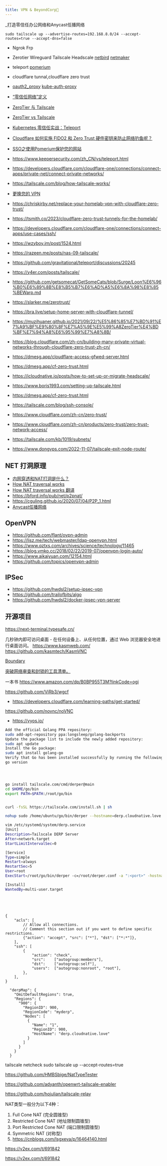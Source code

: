 ```yaml
---
title: VPN & BeyondCorp📝
---
```


_打造零信任办公网络和Anycast任播网络
```
sudo tailscale up --advertise-routes=192.168.8.0/24 --accept-routes=true --accept-dns=false
```
- Ngrok Frp 
- Zerotier Wireguard Tailscale Headscale  [netbird](https://netbird.io/) [netmaker](https://www.netmaker.io/)
- teleport [pomerium](https://github.com/pomerium/pomerium) 
- cloudflare tunnal,cloudflare zero trust
- [oauth2_proxy](https://github.com/bitly/oauth2_proxy) [kube-auth-proxy](https://github.com/jwalton/kube-auth-proxy)



- [“零信任网络”定义](https://tailscale.com/kb/1123/zero-trust/)
- [ZeroTier 与 Tailscale](https://tailscale.com/compare/zerotier/) 
- [ZeroTier vs Tailscale](https://www.e2encrypted.com/posts/tailscale-vs-zerotier-comprehensive-comparison/)
- [Kubernetes 零信任实战：Teleport](https://pandaychen.github.io/2020/11/20/HOW-TO-HACK-KUBECTL-EXEC-IN-KUBERNETES/)
- [Cloudflare 如何实施 FIDO2 和 Zero Trust 硬件密钥来防止网络钓鱼呢？](https://blog.cloudflare.com/zh-cn/how-cloudflare-implemented-fido2-and-zero-trust-zh-cn/)
- [SSO之使用Pomerium保护您的网站](http://www.lishuai.fun/2022/06/15/pomerium/#/%E8%AE%A4%E8%AF%81%E6%B5%81%E7%A8%8B)
- https://www.keepersecurity.com/zh_CN/vs/teleport.html
- https://developers.cloudflare.com/cloudflare-one/connections/connect-apps/private-net/connect-private-networks/
- https://tailscale.com/blog/how-tailscale-works/
- [更换您的 VPN](https://developers.cloudflare.com/learning-paths/replace-vpn/) 
- https://chriskirby.net/replace-your-homelab-vpn-with-cloudflare-zero-trust/
- https://tsmith.co/2023/cloudflare-zero-trust-tunnels-for-the-homelab/
- https://developers.cloudflare.com/cloudflare-one/connections/connect-apps/use-cases/ssh/
- https://wzyboy.im/post/1524.html
- https://razeen.me/posts/nas-09-tailscale/
- https://github.com/gravitational/teleport/discussions/20245
- https://y4er.com/posts/tailscale/
- https://github.com/getsomecat/GetSomeCats/blob/Surge/Loon%E6%96%B0%E6%89%8B%E8%B5%B7%E6%AD%A5%E6%8A%98%E8%85%BEWarp.md
- https://slarker.me/zerotrust/
- https://bra.live/setup-home-server-with-cloudflare-tunnel/
- https://muzihuaner.github.io/2021/09/22/%E5%86%85%E7%BD%91%E7%A9%BF%E9%80%8F%E7%A5%9E%E5%99%A8ZeroTier%E4%BD%BF%E7%94%A8%E6%95%99%E7%A8%8B/
- https://blog.cloudflare.com/zh-cn/building-many-private-virtual-networks-through-cloudflare-zero-trust-zh-cn/
- https://dmesg.app/cloudflare-access-gfwed-server.html
- https://dmesg.app/cf-zero-trust.html
- https://icloudnative.io/posts/how-to-set-up-or-migrate-headscale/
- https://www.boris1993.com/setting-up-tailscale.html
- https://dmesg.app/cf-zero-trust.html
- https://tailscale.com/blog/ssh-console/
- https://www.cloudflare.com/zh-cn/zero-trust/
- https://www.cloudflare.com/zh-cn/products/zero-trust/zero-trust-network-access/
- https://tailscale.com/kb/1019/subnets/
- https://www.dongvps.com/2022-11-07/tailscale-exit-node-route/


## NET 打洞原理
- [内网穿透和NAT打洞是什么？](https://www.bilibili.com/video/BV19W4y1X7mV/)
- [How NAT traversal works](https://tailscale.com/blog/how-nat-traversal-works/)
- [How NAT traversal works 翻译](https://arthurchiao.art/blog/how-nat-traversal-works-zh/)
- https://bford.info/pub/net/p2pnat/
- https://cguling.github.io/2020/07/04/P2P_1.html
- [Anycast任播网络](https://zhuanlan.zhihu.com/p/639088952)


## OpenVPN
- https://github.com/flant/ovpn-admin
- https://lisz.me/tech/webmaster/ldap-openvpn.html
- https://www.qztxs.com/archives/science/technology/11465
- https://blog.vmko.cc/2018/02/22/2019-07/openvpn-login-auto/
- https://www.aikaiyuan.com/12154.html
- https://github.com/topics/openvpn-admin

## IPSec
- https://github.com/hwdsl2/setup-ipsec-vpn
- https://github.com/trailofbits/algo
- https://github.com/hwdsl2/docker-ipsec-vpn-server


## 开源项目
https://next-terminal.typesafe.cn/

几秒钟内即可访问桌面 - 在任何设备上、从任何位置，通过 Web 浏览器安全地进行桌面访问。
https://www.kasmweb.com/
https://github.com/kasmtech/KasmVNC

[Boundary ](https://portal.cloud.hashicorp.com/services/boundary)

[突破网络审查和封锁的工具清单。](https://github.com/aturl/awesome-anti-gfw/tree/master)

一本书 https://www.amazon.com/dp/B0BP955T3M?linkCode=ogi

https://github.com/ViRb3/wgcf


- https://developers.cloudflare.com/learning-paths/get-started/

https://github.com/novnc/noVNC  


- https://vyos.io/





















```bash
Add the official Golang PPA repository:
sudo add-apt-repository ppa:longsleep/golang-backports
Update the package list to include the newly added repository:
sudo apt update
Install the Go package:
sudo apt install golang-go
Verify that Go has been installed successfully by running the following command:
go version




go install tailscale.com/cmd/derper@main
cd $HOME/go/bin 
export PATH=$PATH:/root/go/bin


curl -fsSL https://tailscale.com/install.sh | sh

nohup sudo /home/ubuntu/go/bin/derper --hostname=derp.cloudnative.love --verify-clients &

vim /etc/systemd/system/derp.service
[Unit]
Description=Tailscale DERP Server
After=network.target
StartLimitIntervalSec=0

[Service]
Type=simple
Restart=always
RestartSec=5
User=root
ExecStart=/root/go/bin/derper -c=/root/derper.conf -a ":<port>" -hostname "<domain>" --stun

[Install]
WantedBy=multi-user.target
```

```




{
	"acls": [
		// Allow all connections.
		// Comment this section out if you want to define specific restrictions.
		{"action": "accept", "src": ["*"], "dst": ["*:*"]},
	],
	"ssh": [
		{
			"action": "check",
			"src":    ["autogroup:members"],
			"dst":    ["autogroup:self"],
			"users":  ["autogroup:nonroot", "root"],
		},
	],
}

  "derpMap": {
    "OmitDefaultRegions": true,
    "Regions": {
      "900": {
        "RegionID": 900,
        "RegionCode": "myderp",
        "Nodes": [
          {
            "Name": "1",
            "RegionID": 900,
            "HostName": "derp.cloudnative.love"
          }
        ]
      }
    }
  }

```
tailscale netcheck
sudo tailscale up --accept-routes=true

https://github.com/HMBSbige/NatTypeTester

https://github.com/adyanth/openwrt-tailscale-enabler

https://github.com/hojulian/tailscale-relay

NAT类型一般分为以下4种：
1. Full Cone NAT (完全圆锥型)
2. Restricted Cone NAT (地址限制圆锥型)
3. Port Restricted Cone NAT (端口限制圆锥型)
4. Symmetric NAT (对称型)
5. https://cnblogs.com/lsgxeva/p/16464140.html



https://v2ex.com/t/691842

https://v2ex.com/t/691842